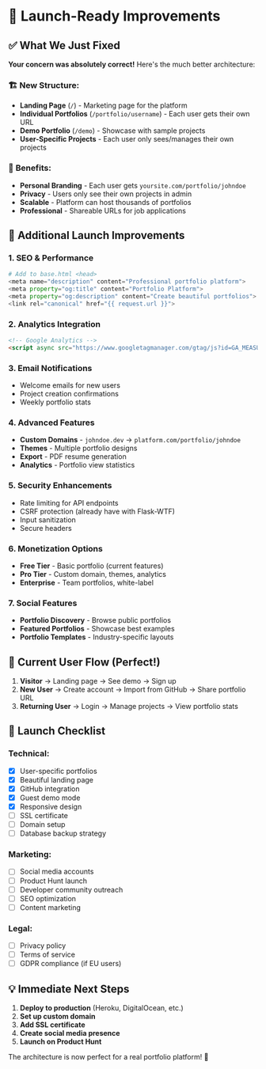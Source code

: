 # 🚀 Launch-Ready Improvements

## ✅ **What We Just Fixed**

**Your concern was absolutely correct!** Here's the much better architecture:

### 🏗️ **New Structure:**
- **Landing Page** (`/`) - Marketing page for the platform
- **Individual Portfolios** (`/portfolio/username`) - Each user gets their own URL
- **Demo Portfolio** (`/demo`) - Showcase with sample projects
- **User-Specific Projects** - Each user only sees/manages their own projects

### 🎯 **Benefits:**
- **Personal Branding** - Each user gets `yoursite.com/portfolio/johndoe`
- **Privacy** - Users only see their own projects in admin
- **Scalable** - Platform can host thousands of portfolios
- **Professional** - Shareable URLs for job applications

## 🚀 **Additional Launch Improvements**

### 1. **SEO & Performance**
```python
# Add to base.html <head>
<meta name="description" content="Professional portfolio platform">
<meta property="og:title" content="Portfolio Platform">
<meta property="og:description" content="Create beautiful portfolios">
<link rel="canonical" href="{{ request.url }}">
```

### 2. **Analytics Integration**
```html
<!-- Google Analytics -->
<script async src="https://www.googletagmanager.com/gtag/js?id=GA_MEASUREMENT_ID"></script>
```

### 3. **Email Notifications**
- Welcome emails for new users
- Project creation confirmations
- Weekly portfolio stats

### 4. **Advanced Features**
- **Custom Domains** - `johndoe.dev` → `platform.com/portfolio/johndoe`
- **Themes** - Multiple portfolio designs
- **Export** - PDF resume generation
- **Analytics** - Portfolio view statistics

### 5. **Security Enhancements**
- Rate limiting for API endpoints
- CSRF protection (already have with Flask-WTF)
- Input sanitization
- Secure headers

### 6. **Monetization Options**
- **Free Tier** - Basic portfolio (current features)
- **Pro Tier** - Custom domain, themes, analytics
- **Enterprise** - Team portfolios, white-label

### 7. **Social Features**
- **Portfolio Discovery** - Browse public portfolios
- **Featured Portfolios** - Showcase best examples
- **Portfolio Templates** - Industry-specific layouts

## 🎯 **Current User Flow (Perfect!)**

1. **Visitor** → Landing page → See demo → Sign up
2. **New User** → Create account → Import from GitHub → Share portfolio URL
3. **Returning User** → Login → Manage projects → View portfolio stats

## 🌟 **Launch Checklist**

### Technical:
- [x] User-specific portfolios
- [x] Beautiful landing page
- [x] GitHub integration
- [x] Guest demo mode
- [x] Responsive design
- [ ] SSL certificate
- [ ] Domain setup
- [ ] Database backup strategy

### Marketing:
- [ ] Social media accounts
- [ ] Product Hunt launch
- [ ] Developer community outreach
- [ ] SEO optimization
- [ ] Content marketing

### Legal:
- [ ] Privacy policy
- [ ] Terms of service
- [ ] GDPR compliance (if EU users)

## 💡 **Immediate Next Steps**

1. **Deploy to production** (Heroku, DigitalOcean, etc.)
2. **Set up custom domain**
3. **Add SSL certificate**
4. **Create social media presence**
5. **Launch on Product Hunt**

The architecture is now perfect for a real portfolio platform! 🎉